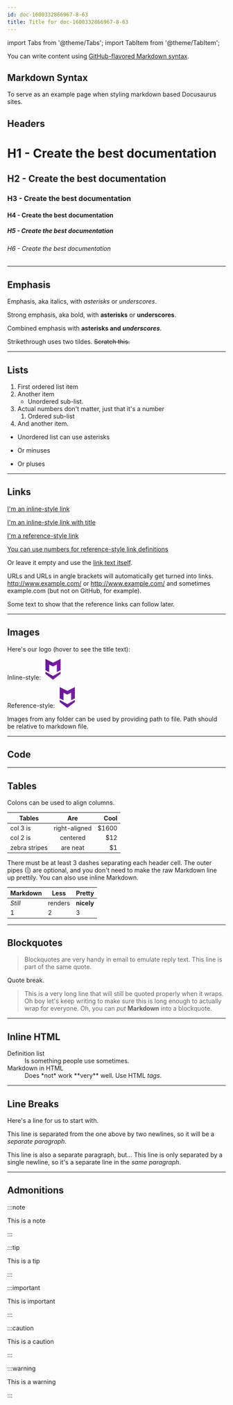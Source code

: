 ```yaml
---
id: doc-1600332866967-8-63
title: Title for doc-1600332866967-8-63
---
```


import Tabs from '@theme/Tabs';
import TabItem from '@theme/TabItem';

You can write content using [GitHub-flavored Markdown syntax](https://github.github.com/gfm/).

## Markdown Syntax

To serve as an example page when styling markdown based Docusaurus sites.

## Headers

# H1 - Create the best documentation

## H2 - Create the best documentation

### H3 - Create the best documentation

#### H4 - Create the best documentation

##### H5 - Create the best documentation

###### H6 - Create the best documentation

---

## Emphasis

Emphasis, aka italics, with *asterisks* or _underscores_.

Strong emphasis, aka bold, with **asterisks** or __underscores__.

Combined emphasis with **asterisks and _underscores_**.

Strikethrough uses two tildes. ~~Scratch this.~~

---

## Lists

1. First ordered list item
1. Another item
   - Unordered sub-list.
1. Actual numbers don't matter, just that it's a number
   1. Ordered sub-list
1. And another item.

* Unordered list can use asterisks

- Or minuses

+ Or pluses

---

## Links

[I'm an inline-style link](https://www.google.com/)

[I'm an inline-style link with title](https://www.google.com/ "Google's Homepage")

[I'm a reference-style link][arbitrary case-insensitive reference text]

[You can use numbers for reference-style link definitions][1]

Or leave it empty and use the [link text itself].

URLs and URLs in angle brackets will automatically get turned into links. http://www.example.com/ or <http://www.example.com/> and sometimes example.com (but not on GitHub, for example).

Some text to show that the reference links can follow later.

[arbitrary case-insensitive reference text]: https://www.mozilla.org/
[1]: http://slashdot.org/
[link text itself]: http://www.reddit.com/

---

## Images

Here's our logo (hover to see the title text):

Inline-style: ![alt text](https://github.com/adam-p/markdown-here/raw/master/src/common/images/icon48.png 'Logo Title Text 1')

Reference-style: ![alt text][logo]

[logo]: https://github.com/adam-p/markdown-here/raw/master/src/common/images/icon48.png 'Logo Title Text 2'

Images from any folder can be used by providing path to file. Path should be relative to markdown file.

---

## Code

---

## Tables

Colons can be used to align columns.

| Tables        |      Are      |   Cool |
| ------------- | :-----------: | -----: |
| col 3 is      | right-aligned | $1600 |
| col 2 is      |   centered    |   $12 |
| zebra stripes |   are neat    |    $1 |

There must be at least 3 dashes separating each header cell. The outer pipes (|) are optional, and you don't need to make the raw Markdown line up prettily. You can also use inline Markdown.

| Markdown | Less      | Pretty     |
| -------- | --------- | ---------- |
| _Still_  | renders | **nicely** |
| 1        | 2         | 3          |

---

## Blockquotes

> Blockquotes are very handy in email to emulate reply text. This line is part of the same quote.

Quote break.

> This is a very long line that will still be quoted properly when it wraps. Oh boy let's keep writing to make sure this is long enough to actually wrap for everyone. Oh, you can _put_ **Markdown** into a blockquote.

---

## Inline HTML

<dl>
  <dt>Definition list</dt>
  <dd>Is something people use sometimes.</dd>

  <dt>Markdown in HTML</dt>
  <dd>Does *not* work **very** well. Use HTML <em>tags</em>.</dd>
</dl>

---

## Line Breaks

Here's a line for us to start with.

This line is separated from the one above by two newlines, so it will be a _separate paragraph_.

This line is also a separate paragraph, but... This line is only separated by a single newline, so it's a separate line in the _same paragraph_.

---

## Admonitions

:::note

This is a note

:::

:::tip

This is a tip

:::

:::important

This is important

:::

:::caution

This is a caution

:::

:::warning

This is a warning

:::

      